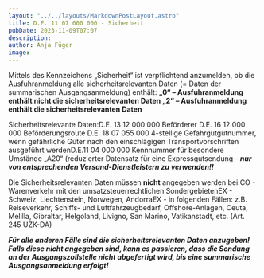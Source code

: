 ```yaml
---
layout: "../../layouts/MarkdownPostLayout.astro"
title: D.E. 11 07 000 000 - Sicherheit
pubDate: 2023-11-09T07:07
description: 
author: Anja Füger
image: 
---
```


Mittels des Kennzeichens „Sicherheit“ ist verpflichtend anzumelden, ob die Ausfuhranmeldung alle sicherheitsrelevanten Daten (= Daten der summarischen Ausgangsanmeldung) enthält: **„0“ – Ausfuhranmeldung enthält nicht die sicherheitsrelevanten Daten „2“ – Ausfuhranmeldung enthält die sicherheitsrelevanten Daten**

Sicherheitsrelevante Daten:D.E. 13 12 000 000 Beförderer D.E. 16 12 000 000 Beförderungsroute D.E. 18 07 055 000 4-stellige Gefahrgutgutnummer, wenn gefährliche Güter nach den einschlägigen Transportvorschriften ausgeführt werdenD.E.11 04 000 000 Kennnummer für besondere Umstände „A20“ (reduzierter Datensatz für eine Expressgutsendung - ***nur von entsprechenden Versand-Dienstleistern zu verwenden!!***

Die Sicherheitsrelevanten Daten müssen **nicht** angegeben werden bei:CO - Warenverkehr mit den umsatzsteuerrechtlichen SondergebietenEX - Schweiz, Liechtenstein, Norwegen, AndorraEX - in folgenden Fällen: z.B. Reiseverkehr, Schiffs- und Luftfahrzeugbedarf, Offshore-Anlagen, Ceuta, Melilla, Gibraltar, Helgoland, Livigno, San Marino, Vatikanstadt, etc. (Art. 245 UZK-DA)

***Für alle anderen Fälle sind die sicherheitsrelevanten Daten anzugeben! Falls diese nicht angegeben sind, kann es passieren, dass die Sendung an der Ausgangszollstelle nicht abgefertigt wird, bis eine summarische Ausgangsanmeldung erfolgt!***